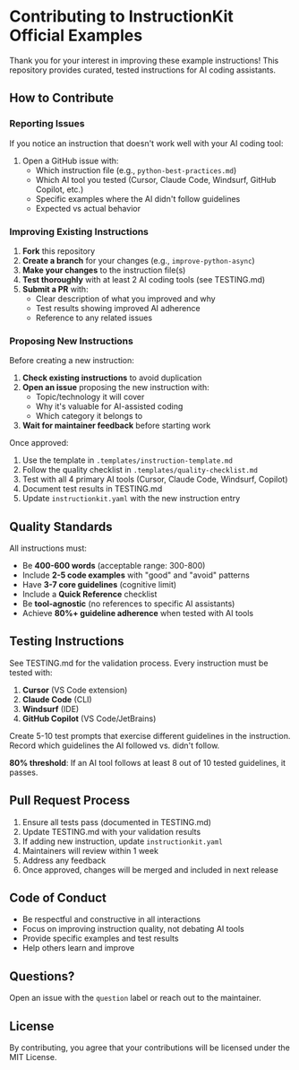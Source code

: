 # Contributing to InstructionKit Official Examples

Thank you for your interest in improving these example instructions! This repository provides curated, tested instructions for AI coding assistants.

## How to Contribute

### Reporting Issues

If you notice an instruction that doesn't work well with your AI coding tool:

1. Open a GitHub issue with:
   - Which instruction file (e.g., `python-best-practices.md`)
   - Which AI tool you tested (Cursor, Claude Code, Windsurf, GitHub Copilot, etc.)
   - Specific examples where the AI didn't follow guidelines
   - Expected vs actual behavior

### Improving Existing Instructions

1. **Fork** this repository
2. **Create a branch** for your changes (e.g., `improve-python-async`)
3. **Make your changes** to the instruction file(s)
4. **Test thoroughly** with at least 2 AI coding tools (see TESTING.md)
5. **Submit a PR** with:
   - Clear description of what you improved and why
   - Test results showing improved AI adherence
   - Reference to any related issues

### Proposing New Instructions

Before creating a new instruction:

1. **Check existing instructions** to avoid duplication
2. **Open an issue** proposing the new instruction with:
   - Topic/technology it will cover
   - Why it's valuable for AI-assisted coding
   - Which category it belongs to
3. **Wait for maintainer feedback** before starting work

Once approved:

1. Use the template in `.templates/instruction-template.md`
2. Follow the quality checklist in `.templates/quality-checklist.md`
3. Test with all 4 primary AI tools (Cursor, Claude Code, Windsurf, Copilot)
4. Document test results in TESTING.md
5. Update `instructionkit.yaml` with the new instruction entry

## Quality Standards

All instructions must:

- Be **400-600 words** (acceptable range: 300-800)
- Include **2-5 code examples** with "good" and "avoid" patterns
- Have **3-7 core guidelines** (cognitive limit)
- Include a **Quick Reference** checklist
- Be **tool-agnostic** (no references to specific AI assistants)
- Achieve **80%+ guideline adherence** when tested with AI tools

## Testing Instructions

See TESTING.md for the validation process. Every instruction must be tested with:

1. **Cursor** (VS Code extension)
2. **Claude Code** (CLI)
3. **Windsurf** (IDE)
4. **GitHub Copilot** (VS Code/JetBrains)

Create 5-10 test prompts that exercise different guidelines in the instruction. Record which guidelines the AI followed vs. didn't follow.

**80% threshold**: If an AI tool follows at least 8 out of 10 tested guidelines, it passes.

## Pull Request Process

1. Ensure all tests pass (documented in TESTING.md)
2. Update TESTING.md with your validation results
3. If adding new instruction, update `instructionkit.yaml`
4. Maintainers will review within 1 week
5. Address any feedback
6. Once approved, changes will be merged and included in next release

## Code of Conduct

- Be respectful and constructive in all interactions
- Focus on improving instruction quality, not debating AI tools
- Provide specific examples and test results
- Help others learn and improve

## Questions?

Open an issue with the `question` label or reach out to the maintainer.

## License

By contributing, you agree that your contributions will be licensed under the MIT License.
